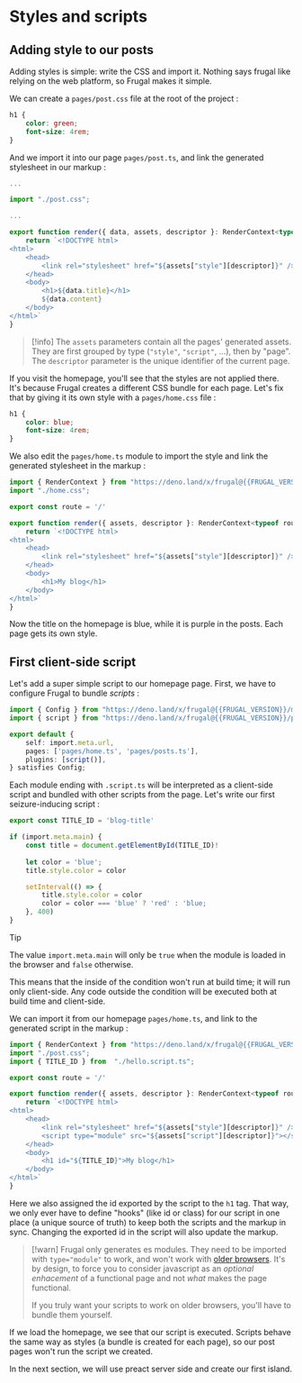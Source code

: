 # Styles and scripts

## Adding style to our posts

Adding styles is simple: write the CSS and import it. Nothing says frugal like relying on the web platform, so Frugal makes it simple.

We can create a `pages/post.css` file at the root of the project :

```css filename=pages/post.css
h1 {
    color: green;
    font-size: 4rem;
}
```

And we import it into our page `pages/post.ts`, and link the generated stylesheet in our markup :

```ts filename=pages/post.ts lines=[3,7,9-11]
...

import "./post.css";

...

export function render({ data, assets, descriptor }: RenderContext<typeof route, Data> ) {
    return `<!DOCTYPE html>
<html>
    <head>
        <link rel="stylesheet" href="${assets["style"][descriptor]}" />
    </head>
    <body>
        <h1>${data.title}</h1>
        ${data.content}
    </body>
</html>`
}
```

> [!info]
> The `assets` parameters contain all the pages' generated assets. They are first grouped by type (`"style"`, `"script"`, ...), then by "page". The `descriptor` parameter is the unique identifier of the current page.

If you visit the homepage, you'll see that the styles are not applied there. It's because Frugal creates a different CSS bundle for each page. Let's fix that by giving it its own style with a `pages/home.css` file :

```css filename=pages/home.css
h1 {
    color: blue;
    font-size: 4rem;
}
```

We also edit the `pages/home.ts` module to import the style and link the generated stylesheet in the markup :

```ts filename=page/home.ts lines=[1-2,6,8-10]
import { RenderContext } from "https://deno.land/x/frugal@{{FRUGAL_VERSION}}/mod.ts"
import "./home.css";

export const route = '/'

export function render({ assets, descriptor }: RenderContext<typeof route>) {
    return `<!DOCTYPE html>
<html>
    <head>
        <link rel="stylesheet" href="${assets["style"][descriptor]}" />
    </head>
    <body>
        <h1>My blog</h1>
    </body>
</html>`
}
```

Now the title on the homepage is blue, while it is purple in the posts. Each page gets its own style.

## First client-side script

Let's add a super simple script to our homepage page. First, we have to configure Frugal to bundle _scripts_ :

```ts filename=frugal.config.ts lines=[7]
import { Config } from "https://deno.land/x/frugal@{{FRUGAL_VERSION}}/mod.ts"
import { script } from "https://deno.land/x/frugal@{{FRUGAL_VERSION}}/plugins/script.ts"

export default {
    self: import.meta.url,
    pages: ['pages/home.ts', 'pages/posts.ts'],
    plugins: [script()],
} satisfies Config;
```

Each module ending with `.script.ts` will be interpreted as a client-side script and bundled with other scripts from the page. Let's write our first seizure-inducing script :

```ts filename=page/hello.script.ts
export const TITLE_ID = 'blog-title'

if (import.meta.main) {
    const title = document.getElementById(TITLE_ID)!
    
    let color = 'blue';
    title.style.color = color

    setInterval(() => {
        title.style.color = color
        color = color === 'blue' ? 'red' : 'blue;
    }, 400)
}
```

> [!tip]
> The value `import.meta.main` will only be `true` when the module is loaded in the browser and `false` otherwise.
>
> This means that the inside of the condition won't run at build time; it will run only client-side. Any code outside the condition will be executed both at build time and client-side.

We can import it from our homepage `pages/home.ts`, and link to the generated script in the markup :

```ts filename=page/home.ts lines=[3,11,14]
import { RenderContext } from "https://deno.land/x/frugal@{{FRUGAL_VERSION}}/mod.ts"
import "./post.css";
import { TITLE_ID } from  "./hello.script.ts";

export const route = '/'

export function render({ assets, descriptor }: RenderContext<typeof route>) {
    return `<!DOCTYPE html>
<html>
    <head>
        <link rel="stylesheet" href="${assets["style"][descriptor]}" />
        <script type="module" src="${assets["script"][descriptor]}"></script>
    </head>
    <body>
        <h1 id="${TITLE_ID}">My blog</h1>
    </body>
</html>`
}
```

Here we also assigned the id exported by the script to the `h1` tag. That way, we only ever have to define "hooks" (like id or class) for our script in one place (a unique source of truth) to keep both the scripts and the markup in sync. Changing the exported id in the script will also update the markup.

> [!warn]
> Frugal only generates es modules. They need to be imported with `type="module"` to work, and won't work with [older browsers](https://caniuse.com/es6-module). It's by design, to force you to consider javascript as an _optional enhacement_ of a functional page and not _what_ makes the page functional.
>
> If you truly want your scripts to work on older browsers, you'll have to bundle them yourself.

If we load the homepage, we see that our script is executed. Scripts behave the same way as styles (a bundle is created for each page), so our post pages won't run the script we created.

In the next section, we will use preact server side and create our first island.
